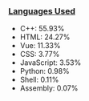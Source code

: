 
### [Languages Used](https://github.com/sayakdattagupta/profstats) 

- C++: 55.93%
- HTML: 24.27%
- Vue: 11.33%
- CSS: 3.77%
- JavaScript: 3.53%
- Python: 0.98%
- Shell: 0.11%
- Assembly: 0.07%
